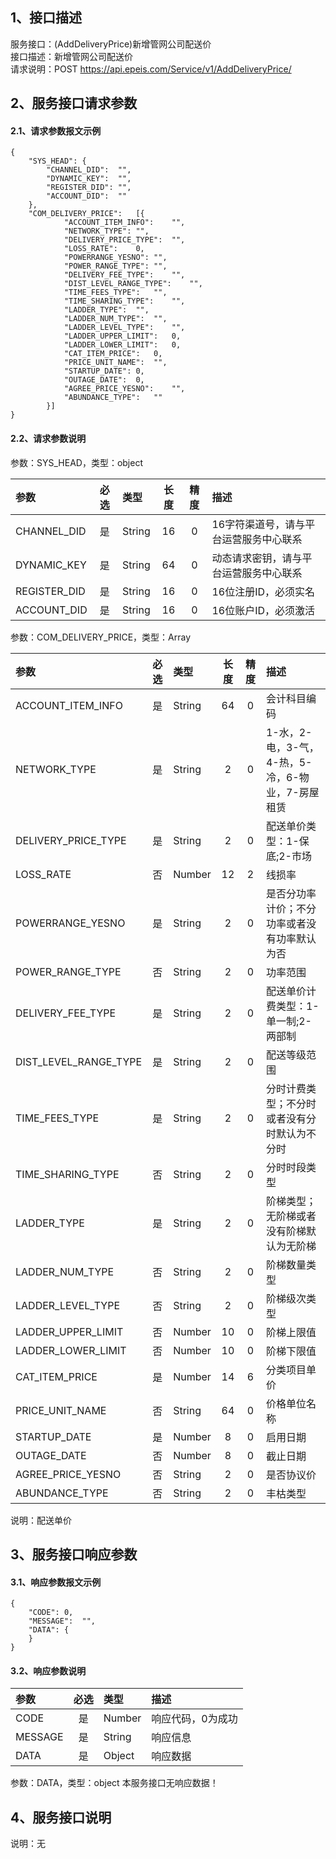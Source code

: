 ## 1、接口描述  
服务接口：(AddDeliveryPrice)新增管网公司配送价  
接口描述：新增管网公司配送价  
请求说明：POST https://api.epeis.com/Service/v1/AddDeliveryPrice/  
  
## 2、服务接口请求参数  
#### 2.1、请求参数报文示例  
~~~  
{
	"SYS_HEAD":	{
		"CHANNEL_DID":	"",
		"DYNAMIC_KEY":	"",
		"REGISTER_DID":	"",
		"ACCOUNT_DID":	""
	},
	"COM_DELIVERY_PRICE":	[{
			"ACCOUNT_ITEM_INFO":	"",
			"NETWORK_TYPE":	"",
			"DELIVERY_PRICE_TYPE":	"",
			"LOSS_RATE":	0,
			"POWERRANGE_YESNO":	"",
			"POWER_RANGE_TYPE":	"",
			"DELIVERY_FEE_TYPE":	"",
			"DIST_LEVEL_RANGE_TYPE":	"",
			"TIME_FEES_TYPE":	"",
			"TIME_SHARING_TYPE":	"",
			"LADDER_TYPE":	"",
			"LADDER_NUM_TYPE":	"",
			"LADDER_LEVEL_TYPE":	"",
			"LADDER_UPPER_LIMIT":	0,
			"LADDER_LOWER_LIMIT":	0,
			"CAT_ITEM_PRICE":	0,
			"PRICE_UNIT_NAME":	"",
			"STARTUP_DATE":	0,
			"OUTAGE_DATE":	0,
			"AGREE_PRICE_YESNO":	"",
			"ABUNDANCE_TYPE":	""
		}]
}  
~~~  
#### 2.2、请求参数说明  
参数：SYS_HEAD，类型：object  
  
| 参数 | 必选 | 类型 | 长度 | 精度 | 描述 |  
| :----------------- | :----: | :-------- | :----: | :----: | :---------------- |  
| CHANNEL_DID | 是 | String | 16 | 0 | 16字符渠道号，请与平台运营服务中心联系 |  
| DYNAMIC_KEY | 是 | String | 64 | 0 | 动态请求密钥，请与平台运营服务中心联系 |  
| REGISTER_DID      |  是  | String   | 16 | 0 | 16位注册ID，必须实名 |  
| ACCOUNT_DID       |  是  | String   | 16 | 0 | 16位账户ID，必须激活 |  
  
参数：COM_DELIVERY_PRICE，类型：Array  
  
| 参数              | 必选 | 类型     | 长度 | 精度 | 描述             |  
| :----------------- | :----: | :-------- | :----: | :----: | :---------------- |  
| ACCOUNT_ITEM_INFO |  是  | String   | 64 | 0 | 会计科目编码 |  
| NETWORK_TYPE |  是  | String   | 2 | 0 | 1-水，2-电，3-气，4-热，5-冷，6-物业，7-房屋租赁 |  
| DELIVERY_PRICE_TYPE |  是  | String   | 2 | 0 | 配送单价类型：1-保底;2-市场 |  
| LOSS_RATE |  否  | Number   | 12 | 2 | 线损率 |  
| POWERRANGE_YESNO |  是  | String   | 2 | 0 | 是否分功率计价；不分功率或者没有功率默认为否 |  
| POWER_RANGE_TYPE |  否  | String   | 2 | 0 | 功率范围 |  
| DELIVERY_FEE_TYPE |  是  | String   | 2 | 0 | 配送单价计费类型：1-单一制;2-两部制 |  
| DIST_LEVEL_RANGE_TYPE |  是  | String   | 2 | 0 | 配送等级范围 |  
| TIME_FEES_TYPE |  是  | String   | 2 | 0 | 分时计费类型；不分时或者没有分时默认为不分时 |  
| TIME_SHARING_TYPE |  否  | String   | 2 | 0 | 分时时段类型 |  
| LADDER_TYPE |  是  | String   | 2 | 0 | 阶梯类型；无阶梯或者没有阶梯默认为无阶梯 |  
| LADDER_NUM_TYPE |  否  | String   | 2 | 0 | 阶梯数量类型 |  
| LADDER_LEVEL_TYPE |  否  | String   | 2 | 0 | 阶梯级次类型 |  
| LADDER_UPPER_LIMIT |  否  | Number   | 10 | 0 | 阶梯上限值 |  
| LADDER_LOWER_LIMIT |  否  | Number   | 10 | 0 | 阶梯下限值 |  
| CAT_ITEM_PRICE |  是  | Number   | 14 | 6 | 分类项目单价 |  
| PRICE_UNIT_NAME |  否  | String   | 64 | 0 | 价格单位名称 |  
| STARTUP_DATE |  是  | Number   | 8 | 0 | 启用日期 |  
| OUTAGE_DATE |  否  | Number   | 8 | 0 | 截止日期 |  
| AGREE_PRICE_YESNO |  否  | String   | 2 | 0 | 是否协议价 |  
| ABUNDANCE_TYPE |  否  | String   | 2 | 0 | 丰枯类型 |  
  
说明：配送单价  
  
## 3、服务接口响应参数  
#### 3.1、响应参数报文示例  
~~~  
{
	"CODE":	0,
	"MESSAGE":	"",
	"DATA":	{
	}
}  
~~~  
#### 3.2、响应参数说明  
  
| 参数              | 必选 | 类型     | 描述             |  
| :----------------- | :----: | :-------- | :---------------- |  
| CODE | 是 | Number | 响应代码，0为成功 |  
| MESSAGE | 是 | String | 响应信息 |  
| DATA | 是 | Object | 响应数据 |  
  
参数：DATA，类型：object 本服务接口无响应数据！  
## 4、服务接口说明  
说明：无  
